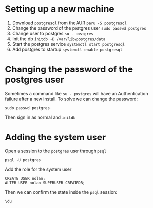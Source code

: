# Setting up a new machine

1. Download `postgresql` from the AUR `paru -S postgresql`
2. Change the password of the postgres user `sudo passwd postgres`
3. Change user to postgres `su - postgres`
4. Init the db `initdb -D /var/lib/postgres/data`
5. Start the postgres service `systemctl start postgresql`
6. Add postgres to startup `systemctl enable postgresql`

# Changing the password of the postgres user

Sometimes a command like `su - postgres` will have an Authentication failure
after a new install. To solve we can change the password:

```
sudo passwd postgres
```

Then sign in as normal and `initdb`

# Adding the system user

Open a session to the `postgres` user through `psql`

```
psql -U postgres
```

Add the role for the system user

```
CREATE USER nolan;
ALTER USER nolan SUPERUSER CREATEDB;
```

Then we can confirm the state inside the `psql` session:

```
\du
```
